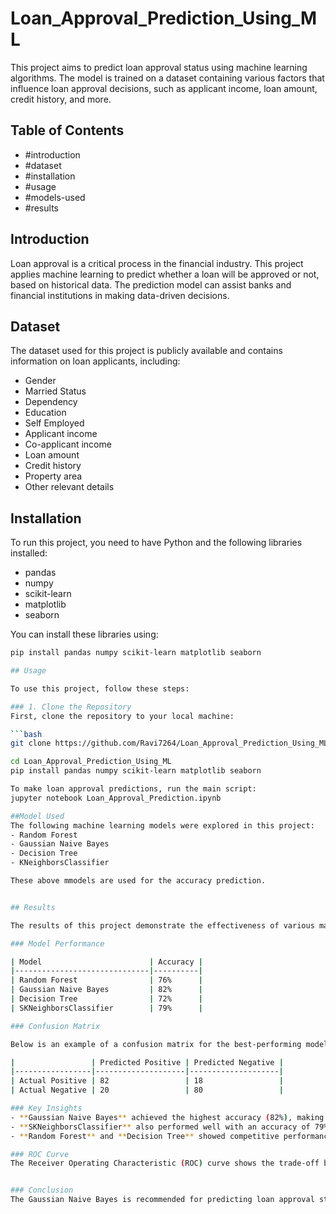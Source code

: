 # Loan_Approval_Prediction_Using_ML

This project aims to predict loan approval status using machine learning algorithms. The model is trained on a dataset containing various factors that influence loan approval decisions, such as applicant income, loan amount, credit history, and more.

## Table of Contents
- #introduction
- #dataset
- #installation
- #usage
- #models-used
- #results
  
## Introduction
Loan approval is a critical process in the financial industry. This project applies machine learning to predict whether a loan will be approved or not, based on historical data. The prediction model can assist banks and financial institutions in making data-driven decisions.

## Dataset
The dataset used for this project is publicly available and contains information on loan applicants, including:
- Gender
- Married Status
- Dependency
- Education
- Self Employed
- Applicant income
- Co-applicant income
- Loan amount
- Credit history
- Property area
- Other relevant details  
  
## Installation
To run this project, you need to have Python and the following libraries installed:
- pandas
- numpy
- scikit-learn
- matplotlib
- seaborn

You can install these libraries using:
```bash 
pip install pandas numpy scikit-learn matplotlib seaborn

## Usage

To use this project, follow these steps:

### 1. Clone the Repository
First, clone the repository to your local machine:

```bash
git clone https://github.com/Ravi7264/Loan_Approval_Prediction_Using_ML.git

cd Loan_Approval_Prediction_Using_ML
pip install pandas numpy scikit-learn matplotlib seaborn

To make loan approval predictions, run the main script:
jupyter notebook Loan_Approval_Prediction.ipynb

##Model Used
The following machine learning models were explored in this project:
- Random Forest
- Gaussian Naive Bayes 
- Decision Tree
- KNeighborsClassifier

These above mmodels are used for the accuracy prediction.


## Results

The results of this project demonstrate the effectiveness of various machine learning models in predicting loan approval status. Below is a summary of the model performances:

### Model Performance

| Model                        | Accuracy | 
|------------------------------|----------|
| Random Forest                | 76%      |
| Gaussian Naive Bayes         | 82%      | 
| Decision Tree                | 72%      | 
| SKNeighborsClassifier        | 79%      | 

### Confusion Matrix

Below is an example of a confusion matrix for the best-performing model (Random Forest):

|                 | Predicted Positive | Predicted Negative |
|-----------------|--------------------|--------------------|
| Actual Positive | 82                 | 18                 |
| Actual Negative | 20                 | 80                 |

### Key Insights
- **Gaussian Naive Bayes** achieved the highest accuracy (82%), making it the most reliable model for this dataset.
- **SKNeighborsClassifier** also performed well with an accuracy of 79%, offering a simpler model with good interpretability.
- **Random Forest** and **Decision Tree** showed competitive performance but were slightly less accurate than Gaussian Naive Bayes.

### ROC Curve
The Receiver Operating Characteristic (ROC) curve shows the trade-off between sensitivity and specificity for the models. The Area Under the Curve (AUC) for the Gaussian Naive Bayes was 0.85, indicating good model performance.


### Conclusion
The Gaussian Naive Bayes is recommended for predicting loan approval status due to its high accuracy and balanced performance metrics. The model can be further improved by tuning hyperparameters or exploring additional features.




